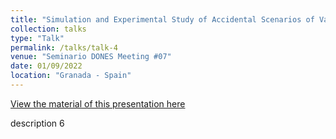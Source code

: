```yaml
---
title: "Simulation and Experimental Study of Accidental Scenarios of Vacuum Failure in the IFMIF-DONES Accelerator using the prototype MuVacAS"
collection: talks
type: "Talk"
permalink: /talks/talk-4
venue: "Seminario DONES Meeting #07"
date: 01/09/2022
location: "Granada - Spain"
---
```


[View the material of this presentation here](http://andimec.github.io/files/talks/talk-4)

description 6
